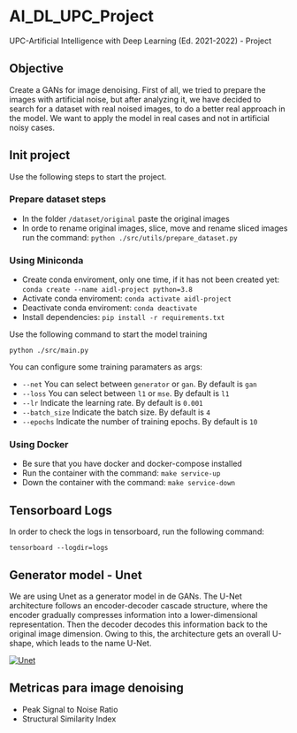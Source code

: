 # AI_DL_UPC_Project
UPC-Artificial Intelligence with Deep Learning (Ed. 2021-2022) - Project
## Objective
Create a GANs for image denoising. First of all, we tried to prepare the images with artificial noise, but after analyzing it, we have decided to search for a dataset with real noised images, to do a better real approach in the model. We want to apply the model in real cases and not in artificial noisy cases. 

## Init project
Use the following steps to start the project.
### Prepare dataset steps
- In the folder `/dataset/original` paste the original images
- In orde to rename original images, slice, move and rename sliced images run the command: `python ./src/utils/prepare_dataset.py`

### Using Miniconda
- Create conda enviroment, only one time, if it has not been created yet: `conda create --name aidl-project python=3.8`
- Activate conda enviroment: `conda activate aidl-project`
- Deactivate conda enviroment: `conda deactivate`
- Install dependencies: `pip install -r requirements.txt`

Use the following command to start the model training

`python ./src/main.py`

You can configure some training paramaters as args:
- `--net` You can select between `generator` or `gan`. By default is `gan`
- `--loss` You can select between `l1` or `mse`. By default is `l1`
- `--lr` Indicate the learning rate. By default is `0.001`
- `--batch_size` Indicate the batch size. By default is `4`
- `--epochs` Indicate the number of training epochs. By default is `10`

### Using Docker
- Be sure that you have docker and docker-compose installed
- Run the container with the command: `make service-up`
- Down the container with the command: `make service-down`


## Tensorboard Logs
In order to check the logs in tensorboard, run the following command:

`tensorboard --logdir=logs`


## Generator model - Unet
We are using Unet as a generator model in de GANs.
The U-Net architecture follows an encoder-decoder cascade structure, where the encoder gradually compresses information into a lower-dimensional representation. Then the decoder decodes this information back to the original image dimension. Owing to this, the architecture gets an overall U-shape, which leads to the name U-Net.

[![Unet](https://929687.smushcdn.com/2407837/wp-content/uploads/2021/11/u-net_training_image_segmentation_models_in_pytorch_header.png?lossy=1&strip=1&webp=1)](https://929687.smushcdn.com/2407837/wp-content/uploads/2021/11/u-net_training_image_segmentation_models_in_pytorch_header.png?lossy=1&strip=1&webp=1)

## Metricas para image denoising
- Peak Signal to Noise Ratio
- Structural Similarity Index
